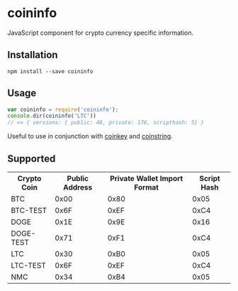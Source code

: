 coininfo
========

JavaScript component for crypto currency specific information.
 


Installation
------------

    npm install --save coininfo


Usage
-----

```js
var coininfo = require('coininfo');
console.dir(coininfo('LTC'))
// => { versions: { public: 48, private: 176, scripthash: 5} }
```

Useful to use in conjunction with [coinkey](https://github.com/cryptocoinjs/coinkey) and [coinstring](https://github.com/cryptocoinjs/coinstring).


Supported
---------

<table>
<tr>
  <th> Crypto Coin </th><th> Public Address </th><th> Private Wallet Import Format </th><th> Script Hash </th>
</tr>

<tr>
  <td> BTC </td><td> 0x00 </td><td> 0x80 </td><td> 0x05 </td>
</tr>
<tr>
  <td> BTC-TEST </td><td> 0x6F </td><td> 0xEF </td><td> 0xC4 </td>
</tr>

<tr>
  <td> DOGE </td><td> 0x1E </td><td> 0x9E </td><td> 0x16 </td>
</tr>
<tr>
  <td> DOGE-TEST </td><td> 0x71 </td><td> 0xF1 </td><td> 0xC4 </td>
</tr>


<tr>
  <td> LTC </td><td> 0x30 </td><td> 0xB0 </td><td> 0x05 </td>
</tr>
<tr>
  <td> LTC-TEST </td><td> 0x6F </td><td> 0xEF </td><td> 0xC4 </td>
</tr>


<tr>
  <td> NMC </td><td> 0x34 </td><td> 0xB4 </td><td> 0x05 </td>
</tr>

</table>





